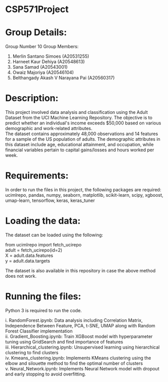 # CSP571Project

# Group Details:
Group Number 10
Group Members:
1. Merlin Santano Simoes (A20531255)
2. Harneet Kaur Dehiya (A20548613)
3. Sana Samad (A20543001)
4. Owaiz Majoriya (A20546104)
5. Belthangady Akash V Narayana Pai (A20560317)

# Description:
This project involved data analysis and classification using the Adult Dataset from the UCI Machine Learning Repository. The objective is to predict whether an individual's income exceeds $50,000 based on various demographic and work-related attributes.  
The dataset contains approximately 48,000 observations and 14 features for a sample of the US population of adults. The demographic attributes in this dataset include age, educational attainment, and occupation, while financial variables pertain to capital gains/losses and hours worked per week. 

# Requirements:
In order to run the files in this project, the following packages are required:  
ucimlrepo, pandas, numpy, seaborn, matplotlib, scikit-learn, scipy, xgboost, umap-learn, tensorflow, keras, keras_tuner

# Loading the data:
The dataset can be loaded using the following:

from ucimlrepo import fetch_ucirepo  
adult = fetch_ucirepo(id=2)  
X = adult.data.features  
y = adult.data.targets  

The dataset is also available in this repository in case the above method does not work.

# Running the files:
Python 3 is required to run the code.

i. RandomForest.ipynb: Data analysis including Correlation Matrix, Independence Between Feature, PCA, t-SNE, UMAP along with Random Forest Classifier implementation  
ii. Gradient_Boosting.ipynb: Train XGBoost model with hyperparameter tuning using GridSearch and find importance of features  
iii. Hierarchical_clustering.ipynb: Unsupervised learning using hierarchical clustering to find clusters  
iv. Kmeans_clustering.ipynb: Implements KMeans clustering using the elbow and silouette method to find the optimal number of clusters  
v. Neural_Network.ipynb: Implements Neural Network model with dropout and early stopping to avoid overfitting. 
